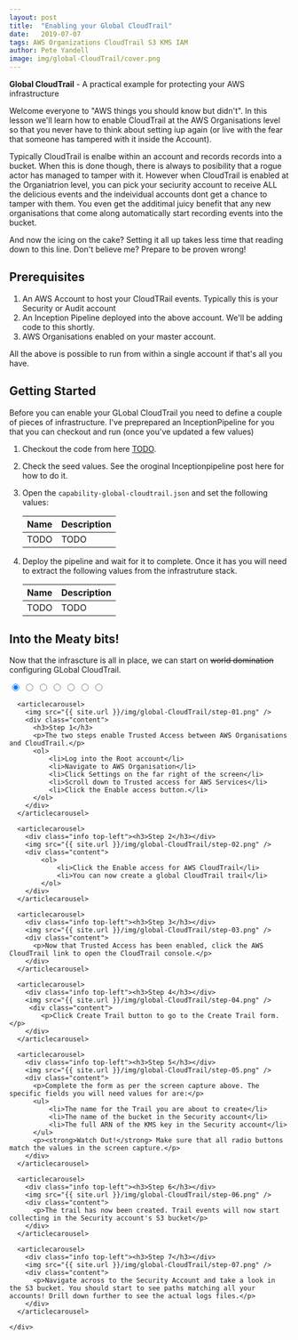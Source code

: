 ```yaml
---
layout: post
title:  "Enabling your Global CloudTrail"
date:   2019-07-07
tags: AWS Organizations CloudTrail S3 KMS IAM
author: Pete Yandell
image: img/global-CloudTrail/cover.png
---
```


<!-- markdownlint-disable MD033 -->
<link rel = "stylesheet"
   type = "text/css"
   href = "{{ site.url }}/img/global-CloudTrail/carousel.css" />

**Global CloudTrail** - A practical example for protecting your AWS infrastructure

Welcome everyone to "AWS things you should know but didn't". In this lesson we'll learn how to enable CloudTrail at the AWS Organisations level so that you never have to think about setting iup again (or live with the fear that someone has tampered with it inside the Account).

Typically CloudTrail is enalbe within an account and records records into a bucket. When this is done though, there is always to posibility that a rogue actor has managed to tamper with it. However when CloudTrail is enabled at the Organiatrion level, you can pick your seciurity account to receive ALL the delicious events and the indeividual accounts dont get a chance to tamper with them. You even get the additimal juicy benefit that any new organisations that come along automatically start recording events into the bucket.

And now the icing on the cake? Setting it all up takes less time that reading down to this line. Don't believe me? Prepare to be proven wrong!

## Prerequisites

1. An AWS Account to host your CloudTRail events. Typically this is your Security or Audit account
2. An Inception Pipeline deployed into the above account. We'll be adding code to this shortly.
3. AWS Organisations enabled on your master account.

All the above is possible to run from within a single account if that's all you have.

## Getting Started

Before you can enable your GLobal CloudTrail you need to define a couple of pieces of infrastructure. I've preprepared an InceptionPipeline for you that you can checkout and run (once you've updated a few values)

1. Checkout the code from here [TODO]().
2. Check the seed values. See the oroginal Inceptionpipeline post here for how to do it.
3. Open the `capability-global-cloudtrail.json` and set the following values:

    | Name | Description |
    | ---- | ----------- |
    | TODO | TODO        |

4. Deploy the pipeline and wait for it to complete. Once it has you will need to extract the following values from the infrastruture stack.

    | Name | Description |
    | ---- | ----------- |
    | TODO | TODO        |

## Into the Meaty bits!

Now that the infrascture is all in place, we can start on ~~world domination~~ configuring GLobal CloudTrail.

<div class="outer-wrapper">
  <input checked type="radio" name="slider" id="slide1" />
  <input type="radio" name="slider" id="slide2" />
  <input type="radio" name="slider" id="slide3" />
  <input type="radio" name="slider" id="slide4" />
  <input type="radio" name="slider" id="slide5" />
  <input type="radio" name="slider" id="slide6" />
  <input type="radio" name="slider" id="slide7" />

  <div class="slider-wrapper">
    <div class="inner">

      <articlecarousel>
        <img src="{{ site.url }}/img/global-CloudTrail/step-01.png" />
        <div class="content">
          <h3>Step 1</h3>
          <p>The two steps enable Trusted Access between AWS Organisations and CloudTrail.</p>
          <ol>
              <li>Log into the Root account</li>
              <li>Navigate to AWS Organisation</li>
              <li>Click Settings on the far right of the screen</li>
              <li>Scroll down to Trusted access for AWS Services</li>
              <li>Click the Enable access button.</li>
          </ol>
        </div>
      </articlecarousel>

      <articlecarousel>
        <div class="info top-left"><h3>Step 2</h3></div>
        <img src="{{ site.url }}/img/global-CloudTrail/step-02.png" />
        <div class="content">
            <ol>
                <li>Click the Enable access for AWS CloudTrail</li>
                <li>You can now create a global CloudTrail trail</li>
            </ol>
        </div>
      </articlecarousel>

      <articlecarousel>
        <div class="info top-left"><h3>Step 3</h3></div>
        <img src="{{ site.url }}/img/global-CloudTrail/step-03.png" />
        <div class="content">
          <p>Now that Trusted Access has been enabled, click the AWS CloudTrail link to open the CloudTrail console.</p>
        </div>
      </articlecarousel>

      <articlecarousel>
        <div class="info top-left"><h3>Step 4</h3></div>
        <img src="{{ site.url }}/img/global-CloudTrail/step-04.png" />
         <div class="content">
            <p>Click Create Trail button to go to the Create Trail form.</p>
        </div>
      </articlecarousel>

      <articlecarousel>
        <div class="info top-left"><h3>Step 5</h3></div>
        <img src="{{ site.url }}/img/global-CloudTrail/step-05.png" />
        <div class="content">
          <p>Complete the form as per the screen capture above. The specific fields you will need values for are:</p>
          <ul>
              <li>The name for the Trail you are about to create</li>
              <li>The name of the bucket in the Security account</li>
              <li>The full ARN of the KMS key in the Security account</li>
          </ul>
          <p><strong>Watch Out!</strong> Make sure that all radio buttons match the values in the screen capture.</p>
        </div>
      </articlecarousel>

      <articlecarousel>
        <div class="info top-left"><h3>Step 6</h3></div>
        <img src="{{ site.url }}/img/global-CloudTrail/step-06.png" />
        <div class="content">
          <p>The trail has now been created. Trail events will now start collecting in the Security account's S3 bucket</p>
        </div>
      </articlecarousel>

      <articlecarousel>
        <div class="info top-left"><h3>Step 7</h3></div>
        <img src="{{ site.url }}/img/global-CloudTrail/step-07.png" />
        <div class="content">
          <p>Navigate across to the Security Account and take a look in the S3 bucket. You should start to see paths matching all your accounts! Drill down further to see the actual logs files.</p>
        </div>
      </articlecarousel>

    </div>
  </div>
  <!-- .slider-wrapper -->

  <div class="slider-prev-next-control">
    <label for="slide1"></label>
    <label for="slide2"></label>
    <label for="slide3"></label>
    <label for="slide4"></label>
    <label for="slide5"></label>
    <label for="slide6"></label>
    <label for="slide7"></label>
  </div>

  <!-- .slider-prev-next-control -->

  <div class="slider-dot-control">
    <label for="slide1"></label>
    <label for="slide2"></label>
    <label for="slide3"></label>
    <label for="slide4"></label>
    <label for="slide5"></label>
    <label for="slide6"></label>
    <label for="slide7"></label>
  </div>
  <!-- .slider-dot-control -->
</div>
